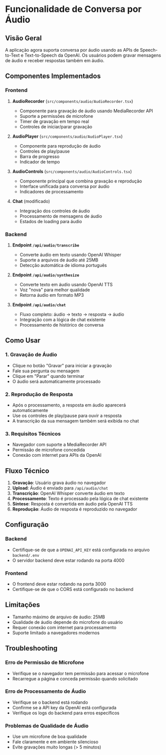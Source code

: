 # Funcionalidade de Conversa por Áudio

## Visão Geral

A aplicação agora suporta conversa por áudio usando as APIs de Speech-to-Text e Text-to-Speech da OpenAI. Os usuários podem gravar mensagens de áudio e receber respostas também em áudio.

## Componentes Implementados

### Frontend

1. **AudioRecorder** (`src/components/audio/AudioRecorder.tsx`)
   - Componente para gravação de áudio usando MediaRecorder API
   - Suporte a permissões de microfone
   - Timer de gravação em tempo real
   - Controles de iniciar/parar gravação

2. **AudioPlayer** (`src/components/audio/AudioPlayer.tsx`)
   - Componente para reprodução de áudio
   - Controles de play/pause
   - Barra de progresso
   - Indicador de tempo

3. **AudioControls** (`src/components/audio/AudioControls.tsx`)
   - Componente principal que combina gravação e reprodução
   - Interface unificada para conversa por áudio
   - Indicadores de processamento

4. **Chat** (modificado)
   - Integração dos controles de áudio
   - Processamento de mensagens de áudio
   - Estados de loading para áudio

### Backend

1. **Endpoint `/api/audio/transcribe`**
   - Converte áudio em texto usando OpenAI Whisper
   - Suporte a arquivos de áudio até 25MB
   - Detecção automática de idioma português

2. **Endpoint `/api/audio/synthesize`**
   - Converte texto em áudio usando OpenAI TTS
   - Voz "nova" para melhor qualidade
   - Retorna áudio em formato MP3

3. **Endpoint `/api/audio/chat`**
   - Fluxo completo: áudio → texto → resposta → áudio
   - Integração com a lógica de chat existente
   - Processamento de histórico de conversa

## Como Usar

### 1. Gravação de Áudio
- Clique no botão "Gravar" para iniciar a gravação
- Fale sua pergunta ou mensagem
- Clique em "Parar" quando terminar
- O áudio será automaticamente processado

### 2. Reprodução de Resposta
- Após o processamento, a resposta em áudio aparecerá automaticamente
- Use os controles de play/pause para ouvir a resposta
- A transcrição da sua mensagem também será exibida no chat

### 3. Requisitos Técnicos
- Navegador com suporte a MediaRecorder API
- Permissão de microfone concedida
- Conexão com internet para APIs da OpenAI

## Fluxo Técnico

1. **Gravação**: Usuário grava áudio no navegador
2. **Upload**: Áudio é enviado para `/api/audio/chat`
3. **Transcrição**: OpenAI Whisper converte áudio em texto
4. **Processamento**: Texto é processado pela lógica de chat existente
5. **Síntese**: Resposta é convertida em áudio pela OpenAI TTS
6. **Reprodução**: Áudio de resposta é reproduzido no navegador

## Configuração

### Backend
- Certifique-se de que a `OPENAI_API_KEY` está configurada no arquivo `backend/.env`
- O servidor backend deve estar rodando na porta 4000

### Frontend
- O frontend deve estar rodando na porta 3000
- Certifique-se de que o CORS está configurado no backend

## Limitações

- Tamanho máximo de arquivo de áudio: 25MB
- Qualidade de áudio depende do microfone do usuário
- Requer conexão com internet para processamento
- Suporte limitado a navegadores modernos

## Troubleshooting

### Erro de Permissão de Microfone
- Verifique se o navegador tem permissão para acessar o microfone
- Recarregue a página e conceda permissão quando solicitado

### Erro de Processamento de Áudio
- Verifique se o backend está rodando
- Confirme se a API key da OpenAI está configurada
- Verifique os logs do backend para erros específicos

### Problemas de Qualidade de Áudio
- Use um microfone de boa qualidade
- Fale claramente e em ambiente silencioso
- Evite gravações muito longas (> 5 minutos)
